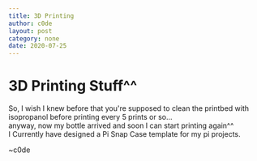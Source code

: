 ```yaml
---
title: 3D Printing
author: c0de
layout: post
category: none
date: 2020-07-25
---
```

# 3D Printing Stuff^^
So, I wish I knew before that you're supposed to clean the printbed with isopropanol before printing every 5 prints or so...  
anyway, now my bottle arrived and soon I can start printing again^^  
I Currently have designed a Pi Snap Case template for my pi projects.
  
~c0de